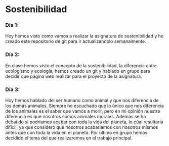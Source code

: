 # Sostenibilidad

### Día 1:
Hoy hemos visto como vamos a realizar la asignatura de sostenibilidad y he creado este repositorio de git para ir actualizandolo semanalmente.

### Día 2: 
En clase hemos visto el concepto de la sostenibilidad, la diferencia entre ecologismo y ecología, hemos creado un git y hablado en grupo para decidir que página web realizar para el proyecto de la asignatura.

### Día 3:
Hoy hemos hablado del ser humano como animal y que nos diferencia de los demás animales. Siempre he escuchado que lo único que nos diferencia de los animales es el saber que vamos a morir, pero en mi opinión nuestra diferencia es que nosotros somos animales morales. 
Además se ha debatido si podriamos acabar con toda la vida del planeta, lo cúal resultaría difícil, ya que considero que nosotros acabariamos con nosotros mismos antes que con toda la vida en el planeta.
Por último en grupo hemos decidido el tema del que realizaremos en el trabajo principal.
